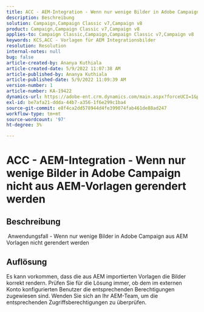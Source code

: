 ```yaml
---
title: ACC - AEM-Integration - Wenn nur wenige Bilder in Adobe Campaign nicht aus AEM-Vorlagen gerendert werden
description: Beschreibung
solution: Campaign,Campaign Classic v7,Campaign v8
product: Campaign,Campaign Classic v7,Campaign v8
applies-to: Campaign Classic,Campaign,Campaign Classic v7,Campaign v8
keywords: KCS,ACC - Vorlagen für AEM Integrationsbilder
resolution: Resolution
internal-notes: null
bug: false
article-created-by: Ananya Kuthiala
article-created-date: 5/9/2022 11:07:38 AM
article-published-by: Ananya Kuthiala
article-published-date: 5/9/2022 11:09:39 AM
version-number: 1
article-number: KA-19422
dynamics-url: https://adobe-ent.crm.dynamics.com/main.aspx?forceUCI=1&pagetype=entityrecord&etn=knowledgearticle&id=bbfc073a-88cf-ec11-a7b5-0022480a8e40
exl-id: be7afa21-ddda-44b7-a356-1f6e299c1ba4
source-git-commit: e8f4ca2dd578944d4fe399074fab461de88ad247
workflow-type: tm+mt
source-wordcount: '97'
ht-degree: 3%

---
```


# ACC - AEM-Integration - Wenn nur wenige Bilder in Adobe Campaign nicht aus AEM-Vorlagen gerendert werden

## Beschreibung

 Anwendungsfall - Wenn nur wenige Bilder in Adobe Campaign aus AEM Vorlagen nicht gerendert werden

## Auflösung


Es kann vorkommen, dass die aus AEM importierten Vorlagen die Bilder korrekt rendern. Prüfen Sie für die Lösung immer, ob dem im externen Konto konfigurierten Benutzer die entsprechenden Berechtigungen zugewiesen sind. Wenden Sie sich an Ihr AEM-Team, um die entsprechenden Zugriffsberechtigungen zu überprüfen.
